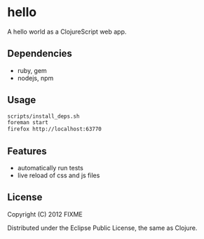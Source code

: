 # hello

A hello world as a ClojureScript web app.


## Dependencies

* ruby, gem
* nodejs, npm

## Usage

```bash
scripts/install_deps.sh
foreman start
firefox http://localhost:63770
```

## Features

* automatically run tests
* live reload of css and js files



## License

Copyright (C) 2012 FIXME

Distributed under the Eclipse Public License, the same as Clojure.
